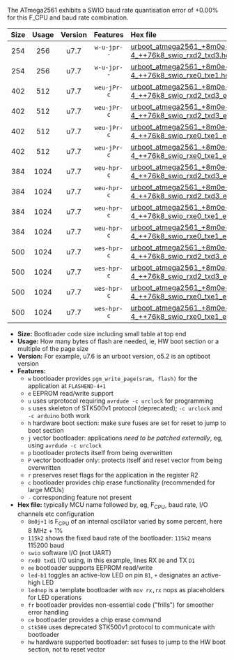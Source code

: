 The ATmega2561 exhibits a SWIO baud rate quantisation error of +0.00% for this F_CPU and baud rate combination.

|Size|Usage|Version|Features|Hex file|
|:-:|:-:|:-:|:-:|:--|
|254|256|u7.7|`w-u-jpr--`|[urboot_atmega2561_+8m0e-4_++76k8_swio_rxd2_txd3.hex](https://raw.githubusercontent.com/stefanrueger/urboot.hex/main/mcus/atmega2561/internal_oscillator/fcpu_+8m0e-4/br_++76k8/urboot_atmega2561_+8m0e-4_++76k8_swio_rxd2_txd3.hex)|
|254|256|u7.7|`w-u-jpr--`|[urboot_atmega2561_+8m0e-4_++76k8_swio_rxe0_txe1.hex](https://raw.githubusercontent.com/stefanrueger/urboot.hex/main/mcus/atmega2561/internal_oscillator/fcpu_+8m0e-4/br_++76k8/urboot_atmega2561_+8m0e-4_++76k8_swio_rxe0_txe1.hex)|
|402|512|u7.7|`weu-jPr-c`|[urboot_atmega2561_+8m0e-4_++76k8_swio_rxd2_txd3_ee_led+b5_fr_ce.hex](https://raw.githubusercontent.com/stefanrueger/urboot.hex/main/mcus/atmega2561/internal_oscillator/fcpu_+8m0e-4/br_++76k8/urboot_atmega2561_+8m0e-4_++76k8_swio_rxd2_txd3_ee_led+b5_fr_ce.hex)|
|402|512|u7.7|`weu-jPr-c`|[urboot_atmega2561_+8m0e-4_++76k8_swio_rxd2_txd3_ee_lednop_fr_ce.hex](https://raw.githubusercontent.com/stefanrueger/urboot.hex/main/mcus/atmega2561/internal_oscillator/fcpu_+8m0e-4/br_++76k8/urboot_atmega2561_+8m0e-4_++76k8_swio_rxd2_txd3_ee_lednop_fr_ce.hex)|
|402|512|u7.7|`weu-jPr-c`|[urboot_atmega2561_+8m0e-4_++76k8_swio_rxe0_txe1_ee_led+b5_fr_ce.hex](https://raw.githubusercontent.com/stefanrueger/urboot.hex/main/mcus/atmega2561/internal_oscillator/fcpu_+8m0e-4/br_++76k8/urboot_atmega2561_+8m0e-4_++76k8_swio_rxe0_txe1_ee_led+b5_fr_ce.hex)|
|402|512|u7.7|`weu-jPr-c`|[urboot_atmega2561_+8m0e-4_++76k8_swio_rxe0_txe1_ee_lednop_fr_ce.hex](https://raw.githubusercontent.com/stefanrueger/urboot.hex/main/mcus/atmega2561/internal_oscillator/fcpu_+8m0e-4/br_++76k8/urboot_atmega2561_+8m0e-4_++76k8_swio_rxe0_txe1_ee_lednop_fr_ce.hex)|
|384|1024|u7.7|`weu-hpr-c`|[urboot_atmega2561_+8m0e-4_++76k8_swio_rxd2_txd3_ee_led+b5_fr_ce_hw.hex](https://raw.githubusercontent.com/stefanrueger/urboot.hex/main/mcus/atmega2561/internal_oscillator/fcpu_+8m0e-4/br_++76k8/urboot_atmega2561_+8m0e-4_++76k8_swio_rxd2_txd3_ee_led+b5_fr_ce_hw.hex)|
|384|1024|u7.7|`weu-hpr-c`|[urboot_atmega2561_+8m0e-4_++76k8_swio_rxd2_txd3_ee_lednop_fr_ce_hw.hex](https://raw.githubusercontent.com/stefanrueger/urboot.hex/main/mcus/atmega2561/internal_oscillator/fcpu_+8m0e-4/br_++76k8/urboot_atmega2561_+8m0e-4_++76k8_swio_rxd2_txd3_ee_lednop_fr_ce_hw.hex)|
|384|1024|u7.7|`weu-hpr-c`|[urboot_atmega2561_+8m0e-4_++76k8_swio_rxe0_txe1_ee_led+b5_fr_ce_hw.hex](https://raw.githubusercontent.com/stefanrueger/urboot.hex/main/mcus/atmega2561/internal_oscillator/fcpu_+8m0e-4/br_++76k8/urboot_atmega2561_+8m0e-4_++76k8_swio_rxe0_txe1_ee_led+b5_fr_ce_hw.hex)|
|384|1024|u7.7|`weu-hpr-c`|[urboot_atmega2561_+8m0e-4_++76k8_swio_rxe0_txe1_ee_lednop_fr_ce_hw.hex](https://raw.githubusercontent.com/stefanrueger/urboot.hex/main/mcus/atmega2561/internal_oscillator/fcpu_+8m0e-4/br_++76k8/urboot_atmega2561_+8m0e-4_++76k8_swio_rxe0_txe1_ee_lednop_fr_ce_hw.hex)|
|500|1024|u7.7|`wes-hpr-c`|[urboot_atmega2561_+8m0e-4_++76k8_swio_rxd2_txd3_ee_led+b5_fr_ce_stk500_hw.hex](https://raw.githubusercontent.com/stefanrueger/urboot.hex/main/mcus/atmega2561/internal_oscillator/fcpu_+8m0e-4/br_++76k8/urboot_atmega2561_+8m0e-4_++76k8_swio_rxd2_txd3_ee_led+b5_fr_ce_stk500_hw.hex)|
|500|1024|u7.7|`wes-hpr-c`|[urboot_atmega2561_+8m0e-4_++76k8_swio_rxd2_txd3_ee_lednop_fr_ce_stk500_hw.hex](https://raw.githubusercontent.com/stefanrueger/urboot.hex/main/mcus/atmega2561/internal_oscillator/fcpu_+8m0e-4/br_++76k8/urboot_atmega2561_+8m0e-4_++76k8_swio_rxd2_txd3_ee_lednop_fr_ce_stk500_hw.hex)|
|500|1024|u7.7|`wes-hpr-c`|[urboot_atmega2561_+8m0e-4_++76k8_swio_rxe0_txe1_ee_led+b5_fr_ce_stk500_hw.hex](https://raw.githubusercontent.com/stefanrueger/urboot.hex/main/mcus/atmega2561/internal_oscillator/fcpu_+8m0e-4/br_++76k8/urboot_atmega2561_+8m0e-4_++76k8_swio_rxe0_txe1_ee_led+b5_fr_ce_stk500_hw.hex)|
|500|1024|u7.7|`wes-hpr-c`|[urboot_atmega2561_+8m0e-4_++76k8_swio_rxe0_txe1_ee_lednop_fr_ce_stk500_hw.hex](https://raw.githubusercontent.com/stefanrueger/urboot.hex/main/mcus/atmega2561/internal_oscillator/fcpu_+8m0e-4/br_++76k8/urboot_atmega2561_+8m0e-4_++76k8_swio_rxe0_txe1_ee_lednop_fr_ce_stk500_hw.hex)|

- **Size:** Bootloader code size including small table at top end
- **Usage:** How many bytes of flash are needed, ie, HW boot section or a multiple of the page size
- **Version:** For example, u7.6 is an urboot version, o5.2 is an optiboot version
- **Features:**
  + `w` bootloader provides `pgm_write_page(sram, flash)` for the application at `FLASHEND-4+1`
  + `e` EEPROM read/write support
  + `u` uses urprotocol requiring `avrdude -c urclock` for programming
  + `s` uses skeleton of STK500v1 protocol (deprecated); `-c urclock` and `-c arduino` both work
  + `h` hardware boot section: make sure fuses are set for reset to jump to boot section
  + `j` vector bootloader: applications *need to be patched externally*, eg, using `avrdude -c urclock`
  + `p` bootloader protects itself from being overwritten
  + `P` vector bootloader only: protects itself and reset vector from being overwritten
  + `r` preserves reset flags for the application in the register R2
  + `c` bootloader provides chip erase functionality (recommended for large MCUs)
  + `-` corresponding feature not present
- **Hex file:** typically MCU name followed by, eg, F<sub>CPU</sub>, baud rate, I/O channels etc configuration
  + `8m0j+1` is F<sub>CPU</sub> of an internal oscillator varied by some percent, here 8 MHz + 1%
  + `115k2` shows the fixed baud rate of the bootloader: `115k2` means 115200 baud
  + `swio` software I/O (not UART)
  + `rxd0 txd1` I/O using, in this example, lines RX `D0` and TX `D1`
  + `ee` bootloader supports EEPROM read/write
  + `led-b1` toggles an active-low LED on pin `B1`, `+` designates an active-high LED
  + `lednop` is a template bootloader with `mov rx,rx` nops as placeholders for LED operations
  + `fr` bootloader provides non-essential code ("frills") for smoother error handling
  + `ce` bootloader provides a chip erase command
  + `stk500` uses deprecated STK500v1 protocol to communicate with bootloader
  + `hw` hardware supported bootloader: set fuses to jump to the HW boot section, not to reset vector
